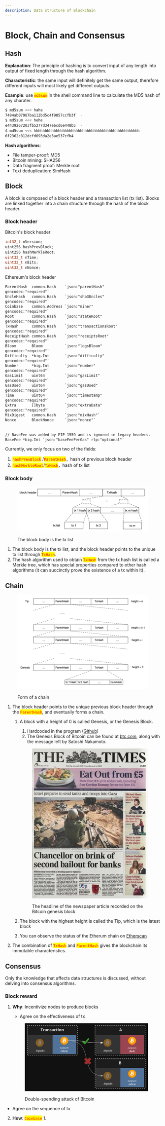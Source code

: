 ```yaml
---
description: Data structure of Blockchain
---
```


# Block, Chain and Consensus

## Hash

**Explanation**: The principle of hashing is to convert input of any length into output of fixed length through the hash algorithm.

**Characteristic**: the same input will definitely get the same output, therefore different inputs will most likely get different outputs.

**Example**: use <mark style="color:red;">`md5sum`</mark> in the shell command line to calculate the MD5 hash of any charater.

```sh
$ md5sum <<< haha
7494ab07987ba112bd5c4f9857ccfb3f  -
$ md5sum <<< hehe
e4439267203fb5277d347e6cd6e440b5  -
$ md5sum <<< hhhhhhhhhhhhhhhhhhhhhhhhhhhhhhhhhhhhhhhhhhhhhhhh
6f2362c812dcfd693da2e3ae537cfb4
```

**Hash algorithms**:&#x20;

* File tamper-proof: MD5
* Bitcoin mining: SHA256
* Data fragment proof: Merkle root
* Text deduplication: SimHash

## Block

A block is composed of a block header and a transaction list (tx list). Blocks are linked together into a chain structure through the hash of the block header.

### Block header

Bitcoin's block header&#x20;

```cpp
int32_t nVersion; 
uint256 hashPrevBlock; 
uint256 hashMerkleRoot; 
uint32_t nTime; 
uint32_t nBits; 
uint32_t nNonce;
```

Ethereum's block header

```solidity
ParentHash  common.Hash    `json:"parentHash"       gencodec:"required"`
UncleHash   common.Hash    `json:"sha3Uncles"       gencodec:"required"`
Coinbase    common.Address `json:"miner"            gencodec:"required"`
Root        common.Hash    `json:"stateRoot"        gencodec:"required"`
TxHash      common.Hash    `json:"transactionsRoot" gencodec:"required"`
ReceiptHash common.Hash    `json:"receiptsRoot"     gencodec:"required"`
Bloom       Bloom          `json:"logsBloom"        gencodec:"required"`
Difficulty  *big.Int       `json:"difficulty"       gencodec:"required"`
Number      *big.Int       `json:"number"           gencodec:"required"`
GasLimit    uint64         `json:"gasLimit"         gencodec:"required"`
GasUsed     uint64         `json:"gasUsed"          gencodec:"required"`
Time        uint64         `json:"timestamp"        gencodec:"required"`
Extra       []byte         `json:"extraData"        gencodec:"required"`
MixDigest   common.Hash    `json:"mixHash"`
Nonce       BlockNonce     `json:"nonce"`


// BaseFee was added by EIP-1559 and is ignored in legacy headers.
BaseFee *big.Int `json:"baseFeePerGas" rlp:"optional"`
```

Currently, we only focus on two of the fields:

1. <mark style="color:red;">`hashPrevBlock`</mark> /<mark style="color:red;">`ParentHash`</mark>，hash of previous block header
2. <mark style="color:red;">`hashMerkleRoot`</mark>/<mark style="color:red;">`TxHash`</mark>，hash of tx list

### Block body

<figure><img src="../.gitbook/assets/block-body.png" alt=""><figcaption><p>The block body is the tx list</p></figcaption></figure>

1. The block body is the tx list, and the block header points to the unique tx list through <mark style="color:red;">`TxHash`</mark>.
2. The hash algorithm used to obtain <mark style="color:red;">`TxHash`</mark> from the tx hash list is called a Merkle tree, which has special properties compared to other hash algorithms (it can succinctly prove the existence of a tx within it).

## Chain

<figure><img src="../.gitbook/assets/chain.png" alt=""><figcaption><p>Form of a chain</p></figcaption></figure>

1. The block header points to the unique previous block header through the <mark style="color:red;">`ParentHash`</mark>, and eventually forms a chain.
   1.  A block with a height of 0 is called Genesis, or the Genesis Block.

       1. Hardcoded in the program ([Github](https://github.com/bitcoin/bitcoin/blob/v22.0/src/chainparams.cpp#L53))
       2. The Genesis Block of Bitcoin can be found at [btc.com](https://btc.com/btc/block/0), along with the message left by Satoshi Nakamoto.



       <figure><img src="../.gitbook/assets/EqyhCKuXIAAOl0z.jpeg" alt=""><figcaption><p>The headline of the newspaper article recorded on the Bitcoin genesis block</p></figcaption></figure>
   2. The block with the highest height is called the Tip, which is the latest block
   3. You can observe the status of the Etherum chain on [Etherscan](https://etherscan.io/blocks)
2. The combination of <mark style="color:red;">`TxHash`</mark> and <mark style="color:red;">`ParentHash`</mark> gives the blockchain its immutable characteristics.

## Consensus

Only the knowledge that affects data structures is discussed, without delving into consensus algorithms.

### Block reward

1.  **Why**: Incentivize nodes to produce blocks

    * Agree on the effectiveness of tx

    <figure><img src="../.gitbook/assets/ds.png" alt=""><figcaption><p>Double-spending attack of Bitcoin</p></figcaption></figure>

* Agree on the sequence of tx

2. **How**: <mark style="color:red;">`Coinbase`</mark>&#x20;
   1.
